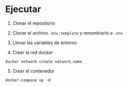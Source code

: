 # Ejecutar
1. Clonar el repositorio
2. Clonar el archivo ```.env.template``` y renombrarlo a ```.env```
3. Llenar las variables de entorno

4. Crear la red docker
```
docker network create network_name
```

5. Crear el contenedor
```
docker-compose up -d
```
